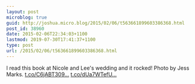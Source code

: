 ```yaml
---
layout: post
microblog: true
guid: http://joshua.micro.blog/2015/02/06/t563661899603386368.html
post_id: 38960
date: 2015-02-06T22:34:03+1100
lastmod: 2019-07-30T17:41:37+1100
type: post
url: /2015/02/06/t563661899603386368.html
---
```

I read this book at Nicole and Lee's wedding and it rocked! Photo by Jess Marks. [t.co/C6jABT309...](http://t.co/C6jABT309X) [t.co/dUa7WTefU...](http://t.co/dUa7WTefUl)
